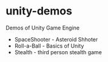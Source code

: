unity-demos
===========

Demos of Unity Game Engine

- SpaceShooter - Asteroid Shhoter
- Roll-a-Ball - Basics of Unity
- Stealth - third person stealth game
